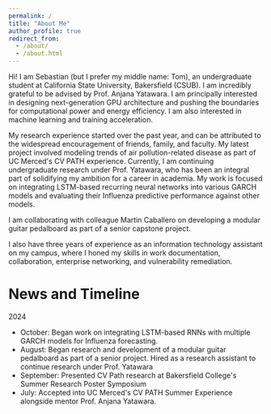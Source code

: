 ```yaml
---
permalink: /
title: "About Me"
author_profile: true
redirect_from: 
  - /about/
  - /about.html
---
```


Hi! I am Sebastian (but I prefer my middle name: Tom), an undergraduate student at California State University, Bakersfield (CSUB). I am incredibly grateful to be advised by Prof. Anjana Yatawara. I am principally interested in designing next-generation GPU architecture and pushing the boundaries for computational power and energy efficiency. I am also interested in machine learning and training acceleration. 

My research experience started over the past year, and can be attributed to the widespread encouragement of friends, family, and faculty. My latest project involved modeling trends of air pollution-related disease as part of UC Merced's CV PATH experience. Currently, I am continuing undergraduate research under Prof. Yatawara, who has been an integral part of solidifying my ambition for a career in academia. My work is focused on integrating LSTM-based recurring neural networks into various GARCH models and evaluating their Influenza predictive performance against other models.

I am collaborating with colleague Martin Caballero on developing a modular guitar pedalboard as part of a senior capstone project.

I also have three years of experience as an information technology assistant on my campus, where I honed my skills in work documentation, collaboration, enterprise networking, and vulnerability remediation. 

News and Timeline
======

2024
  - October: Began work on integrating LSTM-based RNNs with multiple GARCH models for Influenza forecasting.
  - August: Began research and development of a modular guitar pedalboard as part of a senior project. Hired as a research assistant to continue research under Prof. Yatawara
  - September: Presented CV Path research at Bakersfield College's Summer Research Poster Symposium
  - July: Accepted into UC Merced's CV PATH Summer Experience alongside mentor Prof. Anjana Yatawara.
